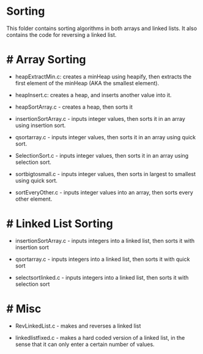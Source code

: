 # Sorting

This folder contains sorting algorithms in both arrays and linked lists. It also contains the code for reversing a linked list.

# # Array Sorting

- heapExtractMin.c: creates a minHeap using heapify, then extracts the first element of the minHeap (AKA the smallest element).

- heapInsert.c: creates a heap, and inserts another value into it. 

- heapSortArray.c - creates a heap, then sorts it

- insertionSortArray.c - inputs integer values, then sorts it in an array using insertion sort.

- qsortarray.c - inputs integer values, then sorts it in an array using quick sort.

- SelectionSort.c - inputs integer values, then sorts it in an array using selection sort.

- sortbigtosmall.c - inputs integer values, then sorts in largest to smallest using quick sort.

- sortEveryOther.c - inputs integer values into an array, then sorts every other element.

# # Linked List Sorting

- insertionSortArray.c - inputs integers into a linked list, then sorts it with insertion sort

- qsortarray.c - inputs integers into a linked list, then sorts it with quick sort

- selectsortlinked.c - inputs integers into a linked list, then sorts it with selection sort

# # Misc

- RevLinkedList.c - makes and reverses a linked list

- linkedlistfixed.c - makes a hard coded version of a linked list, in the sense that it can only enter a certain number of values.

